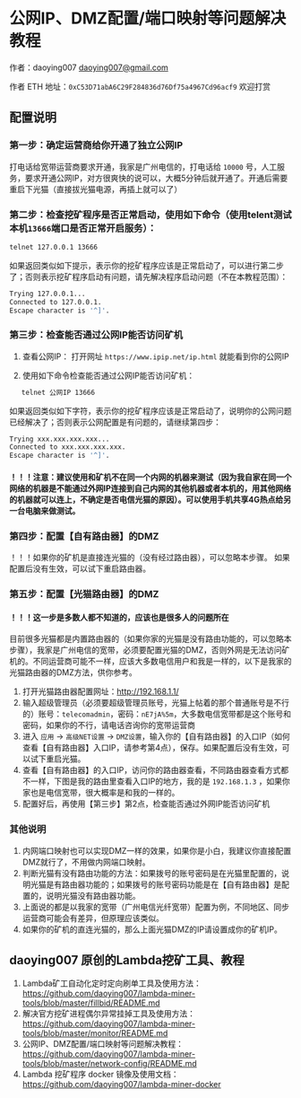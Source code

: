 # 公网IP、DMZ配置/端口映射等问题解决教程

作者：daoying007 <daoying007@gmail.com>

作者 ETH 地址：`0xC53D71abA6C29F284836d76Df75a4967Cd96acf9` 欢迎打赏


## 配置说明

### 第一步：确定运营商给你开通了独立公网IP
打电话给宽带运营商要求开通，我家是广州电信的，打电话给 `10000` 号，人工服务，要求开通公网IP，对方很爽快的说可以，大概5分钟后就开通了。开通后需要重启下光猫（直接拔光猫电源，再插上就可以了）


### 第二步：检查挖矿程序是否正常启动，使用如下命令（使用telent测试本机`13666`端口是否正常开启服务）：
   ```bash
   telnet 127.0.0.1 13666
   ```
   如果返回类似如下提示，表示你的挖矿程序应该是正常启动了，可以进行第二步了；否则表示挖矿程序启动有问题，请先解决程序启动问题（不在本教程范围）：
   ```bash
Trying 127.0.0.1...
Connected to 127.0.0.1.
Escape character is '^]'.
   ```


### 第三步：检查能否通过公网IP能否访问矿机

1. 查看公网IP：
打开网址 `https://www.ipip.net/ip.html` 就能看到你的公网IP

2. 使用如下命令检查能否通过公网IP能否访问矿机：
```bash
   telnet 公网IP 13666
```

如果返回类似如下字符，表示你的挖矿程序应该是正常启动了，说明你的公网问题已经解决了；否则表示公网配置是有问题的，请继续第四步：
```bash
Trying xxx.xxx.xxx.xxx...
Connected to xxx.xxx.xxx.xxx.
Escape character is '^]'.
```
#### ！！！注意：建议使用和矿机不在同一个内网的机器来测试（因为我自家在同一个网络的机器是不能通过外网IP连接到自己内网的其他机器或者本机的，用其他网络的机器就可以连上，不确定是否电信光猫的原因）。可以使用手机共享4G热点给另一台电脑来做测试。


### 第四步：配置【自有路由器】的DMZ
！！！如果你的矿机是直接连光猫的（没有经过路由器），可以忽略本步骤。
如果配置后没有生效，可以试下重启路由器。


### 第五步：配置【光猫路由器】的DMZ
#### ！！！这一步是多数人都不知道的，应该也是很多人的问题所在
目前很多光猫都是内置路由器的（如果你家的光猫是没有路由功能的，可以忽略本步骤），我家是广州电信的宽带，必须要配置光猫的DMZ，否则外网是无法访问矿机的。不同运营商可能不一样，应该大多数电信用户和我是一样的，以下是我家的光猫路由器的DMZ方法，供你参考。

1. 打开光猫路由器配置网址：http://192.168.1.1/
2. 输入超级管理员（必须要超级管理员账号，光猫上帖着的那个普通账号是不行的）账号：`telecomadmin`，密码：`nE7jA%5m`，大多数电信宽带都是这个账号和密码，如果你的不行，请电话咨询你的宽带运营商
3. 进入 `应用` -> `高级NET设置` -> `DMZ设置`，输入你的【自有路由器】的入口IP（如何查看【自有路由器】入口IP，请参考第4点），保存。如果配置后没有生效，可以试下重启光猫。
4. 查看【自有路由器】的入口IP，访问你的路由器查看，不同路由器查看方式都不一样，下图是我的路由里查看入口IP的地方，我的是 `192.168.1.3` ，如果你家也是电信宽带，很大概率是和我的一样的。
5. 配置好后，再使用【第三步】第2点，检查能否通过外网IP能否访问矿机


### 其他说明

1. 内网端口映射也可以实现DMZ一样的效果，如果你是小白，我建议你直接配置DMZ就行了，不用做内网端口映射。
2. 判断光猫有没有路由功能的方法：如果拨号的账号密码是在光猫里配置的，说明光猫是有路由器功能的；如果拨号的账号密码功能是在【自有路由器】是配置的，说明光猫没有路由器功能。
3. 上面说的都是以我家的宽带（广州电信光纤宽带）配置为例，不同地区、同步运营商可能会有差异，但原理应该类似。
4. 如果你的矿机的直连光猫的，那么上面光猫DMZ的IP请设置成你的矿机IP。


## daoying007 原创的Lambda挖矿工具、教程

1. Lambda矿工自动化定时定向刷单工具及使用方法：https://github.com/daoying007/lambda-miner-tools/blob/master/fillbid/README.md
2. 解决官方挖矿进程偶尔异常挂掉工具及使用方法：https://github.com/daoying007/lambda-miner-tools/blob/master/monitor/README.md
3. 公网IP、DMZ配置/端口映射等问题解决教程：https://github.com/daoying007/lambda-miner-tools/blob/master/network-config/README.md
4. Lambda 挖矿程序 docker 镜像及使用文档：https://github.com/daoying007/lambda-miner-docker